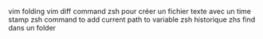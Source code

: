 vim folding
vim diff
command zsh pour créer un fichier texte avec un time stamp 
zsh command to add current path to variable
zsh historique
zhs find dans un folder

